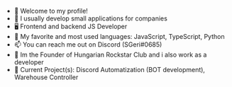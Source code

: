 - 👋 Welcome to my profile!
- 👀 I usually develop small applications for companies
- 🖥️ Frontend and backend JS Developer
- 🌱 My favorite and most used languages: JavaScript, TypeScript, Python
- 📫 You can reach me out on Discord (SGeri#0685)
- 👀 Im the Founder of Hungarian Rockstar Club and i also work as a developer
- 🚧 Current Project(s): Discord Automatization (BOT development), Warehouse Controller
